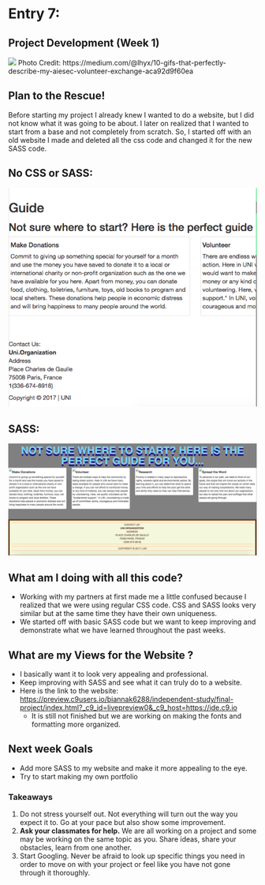 # Entry 7:
## Project Development (Week 1) 
<img src = "https://thumbs.gfycat.com/DetailedEmbellishedDarwinsfox-size_restricted.gif"/>
Photo Credit: https://medium.com/@lhyx/10-gifs-that-perfectly-describe-my-aiesec-volunteer-exchange-aca92d9f60ea

## Plan to the Rescue!
Before starting my project I already knew I wanted to do a website, but I did not know what it was going to be about. I later
on realized that I wanted to start from a base and not completely from scratch. So, I started off with an old website I made and
deleted all the css code and changed it for the new SASS code.

## No CSS or SASS:

<img src="../images/img-4.png"/>

## SASS:
<img src="../images/img-5.png"/>

## What am I doing with all this code?
- Working with my partners at first made me a little confused because I realized that we were using regular CSS code. CSS and SASS looks very similar but at the same 
time they have their own uniqueness. 
- We started off with basic SASS code but we want to keep improving and demonstrate what we have learned throughout the past weeks.

## What are my Views for the Website ?
- I basically want it to look very appealing and professional.
- Keep improving with SASS and see what it can truly do to a website.
- Here is the link to the website: https://preview.c9users.io/biannak6288/independent-study/final-project/index.html?_c9_id=livepreview0&_c9_host=https://ide.c9.io
    - It is still not finished but we are working on making the fonts and formatting more organized.
## Next week Goals
* Add more SASS to my website and make it more appealing to the eye.
* Try to start making my own portfolio 

### <strong>Takeaways</strong>
1) Do not stress yourself out. Not everything will turn out the way you expect it to. Go at your pace but also show some improvement.
2) **Ask your classmates for help.** We are all working on a project and some may be working on the same topic as you. Share ideas, share your obstacles, learn from one another.
3) Start Googling. Never be afraid to look up specific things you need in order to move on with your project or feel like you have not gone through it thoroughly. 


